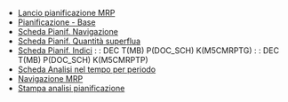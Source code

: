 - [Lancio pianificazione MRP](Sorgenti/DOC/OJ/PGM/M5MRP0)
- [Pianificazione - Base](Sorgenti/DOC_OPE/MB/SCP_SCH/M5CMRP)
- [Scheda Pianif. Navigazione](Sorgenti/DOC_OPE/MB/SCP_SCH/M5CMRP_N)
- [Scheda Pianif. Quantità superflua](Sorgenti/DOC_OPE/MB/SCP_SCH/M5CMRP_A)
- [Scheda Pianif. Indici](Sorgenti/DOC_OPE/MB/SCP_SCH/M5CMRP_I)
 :  : DEC T(MB) P(DOC_SCH) K(M5CMRPTG)
 :  : DEC T(MB) P(DOC_SCH) K(M5CMRPTP)
- [Scheda Analisi nel tempo per periodo](Sorgenti/DOC_OPE/MB/SCP_SCH/M5)
- [Navigazione MRP](Sorgenti/DOC/OJ/PGM/M5FUC1)
- [Stampa analisi pianificazione](Sorgenti/DOC/OJ/PGM/M5SC51)
